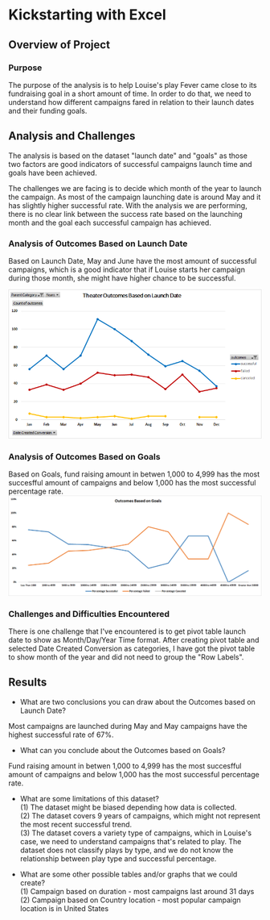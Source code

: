 # Kickstarting with Excel

## Overview of Project

### Purpose
The purpose of the analysis is to help Louise's play Fever came close to its fundraising goal in a short amount of time. In order to do that, we need to understand how different campaigns fared in relation to their launch dates and their funding goals. 
## Analysis and Challenges
The analysis is based on the dataset "launch date" and "goals" as those two factors are good indicators of successful campaigns launch time and goals have been achieved.

The challenges we are facing is to decide which month of the year to launch the campaign. As most of the campaign launching date is around May and it has slightly higher successful rate. With the analysis we are performing, there is no clear link between the success rate based on the launching month and the goal each successful campaign has achieved. 
### Analysis of Outcomes Based on Launch Date
Based on Launch Date, May and June have the most amount of successful campaigns, which is a good indicator that if Louise starts her campaign during those month, she might have higher chance to be successful.

![Theater_Outcomes_vs_Launch](https://github.com/emmagao1/kickstarter-analysis/blob/master/Theater_Outcomes_vs_Launch.png)

### Analysis of Outcomes Based on Goals
Based on Goals, fund raising amount in betwen 1,000 to 4,999 has the most succesfful amount of campaigns and below 1,000 has the most successful percentage rate. 
![Outcomes_vs_Goals](https://github.com/emmagao1/kickstarter-analysis/blob/master/Outcomes_vs_Goals.png)
### Challenges and Difficulties Encountered
There is one challenge that I've encountered is to get pivot table launch date to show as Month/Day/Year Time format. After creating pivot table and selected Date Created Conversion as categories, I have got the pivot table to show month of the year and did not need to group the "Row Labels". 
## Results

- What are two conclusions you can draw about the Outcomes based on Launch Date?

Most campaigns are launched during May and May campaigns have the highest successful rate of 67%.
- What can you conclude about the Outcomes based on Goals?

Fund raising amount in betwen 1,000 to 4,999 has the most succesfful amount of campaigns and below 1,000 has the most successful percentage rate.
- What are some limitations of this dataset?<br>
 (1) The dataset might be biased depending how data is collected.<br> 
 (2) The dataset covers 9 years of campaigns, which might not represent the most recent successful trend.<br>
 (3) The dataset covers a variety type of campaigns, which in Louise's case, we need to understand campaigns that's related to play. The dataset does not classify plays by type, and we do not know the relationship between play type and successful percentage.<br>

- What are some other possible tables and/or graphs that we could create?<br>
 (1) Campaign based on duration - most campaigns last around 31 days<br>
 (2) Campaign based on Country location - most popular campaign location is in United States<br>
